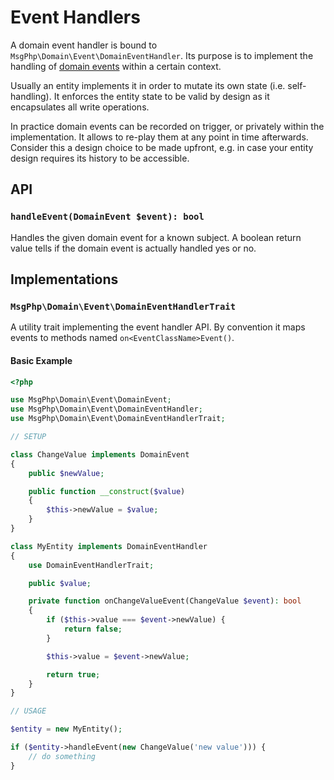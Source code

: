 # Event Handlers

A domain event handler is bound to `MsgPhp\Domain\Event\DomainEventHandler`. Its purpose is to implement the handling of
[domain events](events.md) within a certain context.

Usually an entity implements it in order to mutate its own state (i.e. self-handling). It enforces the entity state to
be valid by design as it encapsulates all write operations.

In practice domain events can be recorded on trigger, or privately within the implementation. It allows to re-play them
at any point in time afterwards. Consider this a design choice to be made upfront, e.g. in case your entity design
requires its history to be accessible.

## API

### `handleEvent(DomainEvent $event): bool`

Handles the given domain event for a known subject. A boolean return value tells if the domain event is actually handled
yes or no.

## Implementations

### `MsgPhp\Domain\Event\DomainEventHandlerTrait`

A utility trait implementing the event handler API. By convention it maps events to methods named `on<EventClassName>Event()`.

#### Basic Example

```php
<?php

use MsgPhp\Domain\Event\DomainEvent;
use MsgPhp\Domain\Event\DomainEventHandler;
use MsgPhp\Domain\Event\DomainEventHandlerTrait;

// SETUP

class ChangeValue implements DomainEvent
{
    public $newValue;

    public function __construct($value)
    {
        $this->newValue = $value;
    }
}

class MyEntity implements DomainEventHandler
{
    use DomainEventHandlerTrait;

    public $value;

    private function onChangeValueEvent(ChangeValue $event): bool
    {
        if ($this->value === $event->newValue) {
            return false;
        }

        $this->value = $event->newValue;

        return true;
    }
}

// USAGE

$entity = new MyEntity();

if ($entity->handleEvent(new ChangeValue('new value'))) {
    // do something
}
```
